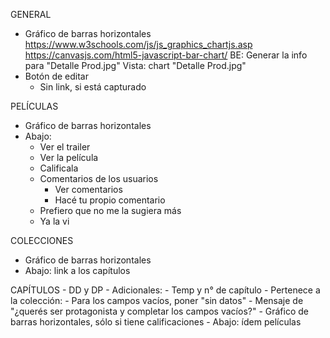 GENERAL
- Gráfico de barras horizontales
	https://www.w3schools.com/js/js_graphics_chartjs.asp
	https://canvasjs.com/html5-javascript-bar-chart/
	BE: Generar la info para "Detalle Prod.jpg"
	Vista: chart "Detalle Prod.jpg"
- Botón de editar
	- Sin link, si está capturado

PELÍCULAS
- Gráfico de barras horizontales
- Abajo: 
	- Ver el trailer
	- Ver la película
	- Calificala
	- Comentarios de los usuarios
		- Ver comentarios
		- Hacé tu propio comentario
	- Prefiero que no me la sugiera más
	- Ya la vi

COLECCIONES
- Gráfico de barras horizontales
- Abajo: link a los capítulos

CAPÍTULOS
	- DD y DP
		- Adicionales:
			- Temp y n° de capítulo
			- Pertenece a la colección:
		- Para los campos vacíos, poner "sin datos"
		- Mensaje de "¿querés ser protagonista y completar los campos vacíos?"
	- Gráfico de barras horizontales, sólo si tiene calificaciones
	- Abajo: ídem películas
